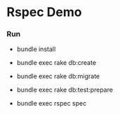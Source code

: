# Rspec Demo

### Run

* bundle install

* bundle exec rake db:create

* bundle exec rake db:migrate

* bundle exec rake db:test:prepare

* bundle exec rspec spec
